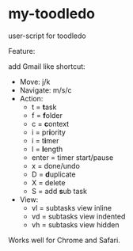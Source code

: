 # my-toodledo

user-script for toodledo

Feature:

add Gmail like shortcut:

*   Move: j/k
*   Navigate: m/s/c
*   Action:
    *   t = **t**ask
    *   f = **f**older
    *   c = **c**ontext
    *   i = pr**i**ority
    *   i = t**i**mer
    *   l = **l**ength
    *   enter = timer start/pause
    *   x = done/undo
    *   D = **d**uplicate
    *   X = delete
    *   S = add **s**ub task
*   View:
    *   vl = subtasks view inline
    *   vd = subtasks view indented
    *   vh = subtasks view hidden 


Works well for Chrome and Safari.
